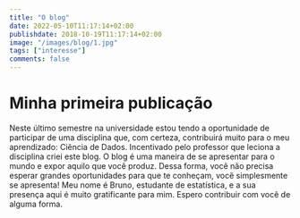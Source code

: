 ```yaml
---
title: "O blog"
date: 2022-05-10T11:17:14+02:00
publishdate: 2018-10-19T11:17:14+02:00
image: "/images/blog/1.jpg"
tags: ["interesse"]
comments: false
---
```

# Minha primeira publicação
Neste último semestre na universidade estou tendo a oportunidade de participar de uma disciplina que, com certeza, contribuirá muito para o meu aprendizado: Ciência de Dados. Incentivado pelo professor que leciona a disciplina criei este blog. 
O blog é uma maneira de se apresentar para o mundo e expor aquilo que você produz. Dessa forma, você não precisa esperar grandes oportunidades para que te conheçam, você simplesmente se apresenta! 
Meu nome é Bruno, estudante de estatística, e a sua presença aqui é muito gratificante para mim. Espero contribuir com você de alguma forma. 
